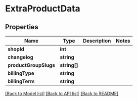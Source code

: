 # ExtraProductData

## Properties
Name | Type | Description | Notes
------------ | ------------- | ------------- | -------------
**shopId** | **int** |  | 
**changelog** | **string** |  | 
**productGroupSlugs** | **string[]** |  | 
**billingType** | **string** |  | 
**billingTerm** | **string** |  | 

[[Back to Model list]](../../README.md#documentation-for-models) [[Back to API list]](../../README.md#documentation-for-api-endpoints) [[Back to README]](../../README.md)

